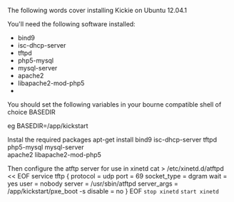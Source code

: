 The following words cover installing Kickie on Ubuntu 12.04.1

You'll need the following software installed:

* bind9
* isc-dhcp-server
* tftpd
* php5-mysql
* mysql-server
* apache2
* libapache2-mod-php5
* 

You should set the following variables in your bourne compatible shell of
choice
BASEDIR

eg
    BASEDIR=/app/kickstart

Instal the required packages
    apt-get install bind9 isc-dhcp-server tftpd php5-mysql mysql-server \
    apache2 libapache2-mod-php5
 
Then configure the atftp server for use in xinetd
    cat > /etc/xinetd.d/atftpd << EOF
    service tftp
    {
       protocol = udp
       port = 69
       socket_type = dgram
       wait = yes
       user = nobody
       server = /usr/sbin/atftpd
       server_args = /app/kickstart/pxe_boot -s
       disable = no
    }
    EOF
`stop xinetd`
`start xinetd`


